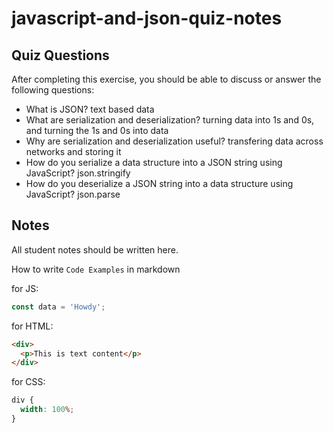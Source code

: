 # javascript-and-json-quiz-notes

## Quiz Questions

After completing this exercise, you should be able to discuss or answer the following questions:

- What is JSON?
  text based data
- What are serialization and deserialization?
  turning data into 1s and 0s, and turning the 1s and 0s into data
- Why are serialization and deserialization useful?
  transfering data across networks and storing it
- How do you serialize a data structure into a JSON string using JavaScript?
  json.stringify
- How do you deserialize a JSON string into a data structure using JavaScript?
  json.parse

## Notes

All student notes should be written here.

How to write `Code Examples` in markdown

for JS:

```javascript
const data = 'Howdy';
```

for HTML:

```html
<div>
  <p>This is text content</p>
</div>
```

for CSS:

```css
div {
  width: 100%;
}
```

